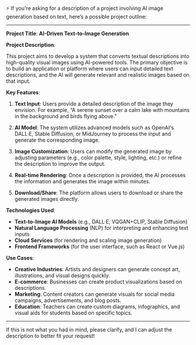 ⚡ If you're asking for a description of a project involving AI image generation based on text, here’s a possible project outline:

---

**Project Title**: **AI-Driven Text-to-Image Generation**

**Project Description**:

This project aims to develop a system that converts textual descriptions into high-quality visual images using AI-powered tools. The primary objective is to build an application or platform where users can input detailed text descriptions, and the AI will generate relevant and realistic images based on that input.

**Key Features**:
1. **Text Input**: Users provide a detailed description of the image they envision. For example, “A serene sunset over a calm lake with mountains in the background and birds flying above.”
   
2. **AI Model**: The system utilizes advanced models such as OpenAI's DALL·E, Stable Diffusion, or MidJourney to process the input and generate the corresponding image.
   
3. **Image Customization**: Users can modify the generated image by adjusting parameters (e.g., color palette, style, lighting, etc.) or refine the description to improve the output.

4. **Real-time Rendering**: Once a description is provided, the AI processes the information and generates the image within minutes.

5. **Download/Share**: The platform allows users to download or share the generated images directly.

**Technologies Used**:
- **Text-to-Image AI Models** (e.g., DALL·E, VQGAN+CLIP, Stable Diffusion)
- **Natural Language Processing** (NLP) for interpreting and enhancing text inputs
- **Cloud Services** (for rendering and scaling image generation)
- **Frontend Frameworks** (for the user interface, such as React or Vue.js)

**Use Cases**:
- **Creative Industries**: Artists and designers can generate concept art, illustrations, and visual designs quickly.
- **E-commerce**: Businesses can create product visualizations based on descriptions.
- **Marketing**: Content creators can generate visuals for social media campaigns, advertisements, and blog posts.
- **Education**: Teachers can create custom diagrams, infographics, and visual aids for students based on specific topics.

---

If this is not what you had in mind, please clarify, and I can adjust the description to better fit your request!
